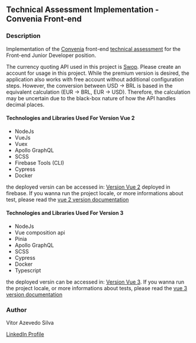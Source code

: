## Technical Assessment Implementation - Convenia Front-end

### Description

Implementation of the [Convenia](https://www.convenia.com.br/) front-end [technical assessment](https://github.com/vitorAzevedo09/convenia_challenger/blob/main/challenger-description.md) for the Front-end Junior Developer position.

The currency quoting API used in this project is [Swop](https://swop.cx/).
Please create an account for usage in this project. While the premium version is desired, the application also works with free account without additional configuration steps.
However, the conversion between USD -> BRL is based in the equivalent calculation (EUR -> BRL, EUR -> USD).
Therefore, the calculation may be uncertain due to the black-box nature of how the API handles decimal places.

#### Technologies and Libraries Used For Version Vue 2

- NodeJs
- VueJs
- Vuex
- Apollo GraphQL
- SCSS
- Firebase Tools (CLI)
- Cypress
- Docker

the deployed versin can be accessed in: [Version Vue 2](https://convenia-challenger.web.app/) deployed in firebase. 
If you wanna run the project locale, or more informations about test, please read the [vue 2 version documentation](https://github.com/vitorAzevedo09/convenia_challenger/blob/main/letip-vue2/how-to-run.md)

#### Technologies and Libraries Used For Version 3

- NodeJs
- Vue composition api
- Pinia
- Apollo GraphQL
- SCSS
- Cypress
- Docker
- Typescript

the deployed versin can be accessed in: [Version Vue 3](https://convenia-challenger.vercel.app/). 
If you wanna run the project locale, or more informations about tests, please read the [vue 3 version documentation](https://github.com/vitorAzevedo09/convenia_challenger/blob/main/letip-vue3/how-to-run.md)


### Author

Vitor Azevedo Silva

[LinkedIn Profile](https://www.linkedin.com/in/vitor-azevedo-180999161/)
```
